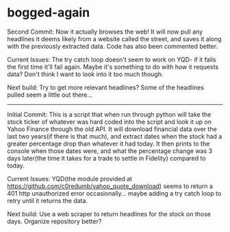 # bogged-again
Second Commit:
Now it actually browses the web! It will now pull any headlines it deems likely from a website called the street, and saves it along with the previously extracted data. Code has also been commented better.

Current Issues:
The try catch loop doesn't seem to work on YQD- if it fails the first time it'll fail again. Maybe it's something to do with how it requests data? Don't think I want to look into it too much though.

Next build:
Try to get more relevant headlines? Some of the headlines pulled seem a little out there...

-------------------------------------------------------------------------------------------------------
Initial Commit:
This is a script that when run through python will take the stock ticker of whatever was hard coded into the script and look it up on Yahoo Finance through the old API. It will download financial data over the last two years(if there is that much), and extract dates when the stock had a greater percentage drop than whatever it had today. It then prints to the console when those dates were, and what the percentage change was 3 days later(the time it takes for a trade to settle in Fidelity) compared to today.

Current Issues:
YQD(the module provided at https://github.com/c0redumb/yahoo_quote_download) seems to return a 401 http unauthorized error occasionally... maybe adding a try catch loop to retry until it returns the data.

Next build:
Use a web scraper to return headlines for the stock on those days.
Organize repository better?

